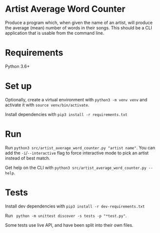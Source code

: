 # Artist Average Word Counter

Produce a program which, when given the name of an artist, will produce the average (mean) number of words in their songs.
This should be a CLI application that is usable from the command line.

# Requirements

Python 3.6+

# Set up

Optionally, create a virtual environment with `python3 -m venv venv` and activate it with `source venv/bin/activate`.

Install dependencies with `pip3 install -r requirements.txt`

# Run

Run `python3 src/artist_average_word_counter.py "artist name"`. You can add the `-i`/`--interactive` flag to force interactive mode to pick an artist instead of best match.

Get help on the CLI with `python3 src/artist_average_word_counter.py --help`.

# Tests

Install dev dependencies with `pip3 install -r dev-requirements.txt`

Run ` python -m unittest discover -s tests -p "*test.py"`.

Some tests use live API, and have been split into their own files.
